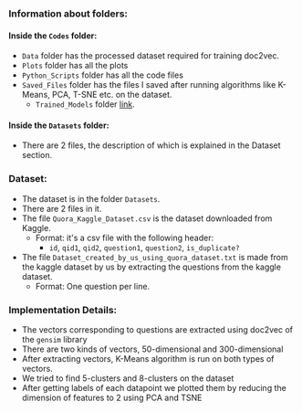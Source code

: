 ### Information about folders:
#### Inside the `Codes` folder:
- `Data` folder has the processed dataset required for training doc2vec. 
- `Plots` folder has all the plots
- `Python_Scripts` folder has all the code files
- `Saved_Files` folder has the files I saved after running algorithms like K-Means, PCA, T-SNE etc. on the dataset.
  - `Trained_Models` folder [link](https://drive.google.com/drive/folders/1IK3vOQVv_qqDIaZPKAr73C3oSgTpcONQ?usp=sharing).

#### Inside the `Datasets` folder:
- There are 2 files, the description of which is explained in the Dataset section. 

### Dataset:
- The dataset is in the folder `Datasets`.
- There are 2 files in it.
- The file `Quora_Kaggle_Dataset.csv` is the dataset downloaded from Kaggle.
  - Format: it's a csv file with the following header:
    - `id`, `qid1`, `qid2`, `question1`, `question2`, `is_duplicate?`
- The file `Dataset_created_by_us_using_quora_dataset.txt` is made from the kaggle dataset by us by extracting the questions from the kaggle dataset.
  - Format: One question per line.

### Implementation Details:
- The vectors corresponding to questions are extracted using doc2vec of the `gensim` library
- There are two kinds of vectors, 50-dimensional and 300-dimensional
- After extracting vectors, K-Means algorithm is run on both types of vectors.
- We tried to find 5-clusters and 8-clusters on the dataset
- After getting labels of each datapoint we plotted them by reducing the dimension of features to 2 using PCA and TSNE

